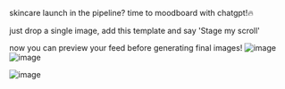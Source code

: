 skincare launch in the pipeline? time to moodboard with chatgpt!🔥

just drop a single image, add this template and say 'Stage my scroll'

now you can preview your feed before generating final images!
![image](https://github.com/user-attachments/assets/389c691d-e432-4c89-939a-f0cc980687de)
![image](https://github.com/user-attachments/assets/23cba6e0-0a20-4d6d-9262-ead7c99fffed)

![image](https://github.com/user-attachments/assets/afb41cba-f257-4ec5-a7be-d2925ecac3c5)
